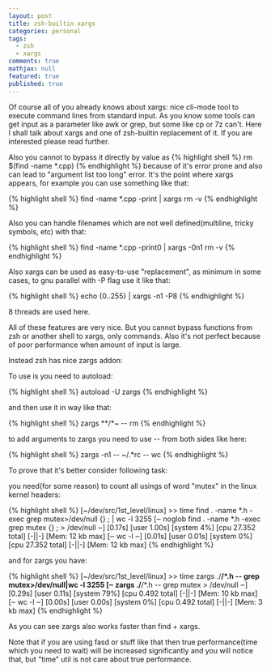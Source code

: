```yaml
---
layout: post
title: zsh-builtin xargs
categories: personal
tags: 
  - zsh
  - xargs
comments: true
mathjax: null
featured: true
published: true
---
```


Of course all of you already knows about xargs: nice cli-mode tool to execute
command lines from standard input. As you know some tools can get input as
a parameter like awk or grep, but some like cp or 7z can't. Here I shall talk
about xargs and one of zsh-builtin replacement of it. If you are interested
please read further.

<!--excerpt-->

Also you cannot to bypass it directly by value as
{% highlight shell %}
rm $(find -name *.cpp) 
{% endhighlight %}
because of it's error prone and also can lead to "argument list too long" error.
It's the point where xargs appears, for example you can use something like
that:

{% highlight shell %}
find -name *.cpp -print | xargs rm -v
{% endhighlight %}

Also you can handle filenames which are not well
defined(multiline, tricky symbols, etc) with that:

{% highlight shell %}
find -name *.cpp -print0 | xargs -0n1 rm -v
{% endhighlight %}

Also xargs can be used as easy-to-use "replacement", as minimum in some
cases, to gnu parallel with -P flag use it like that:

{% highlight shell %}
echo {0..255} | xargs -n1 -P8
{% endhighlight %}

8 threads are used here.

All of these features are very nice. But you cannot bypass functions from zsh or another
shell to xargs, only commands. Also it's not perfect because of poor performance when
amount of input is large.

Instead zsh has nice zargs addon:

To use is you need to autoload:

{% highlight shell %}
autoload -U zargs
{% endhighlight %}

and then use it in way like that:

{% highlight shell %}
zargs **/*~ -- rm
{% endhighlight %}

to add arguments to zargs you need to use -- from both sides like here:

{% highlight shell %}
zargs -n1 -- ~/.*rc -- wc
{% endhighlight %}

To prove that it's better consider following task:

you need(for some reason) to count all usings of word "mutex" in the linux kernel headers:

{% highlight shell %}
[~/dev/src/1st_level/linux] >> time find . -name \*.h -exec grep mutex>/dev/null {} \; | wc -l
3255
[‒ noglob find . -name \*.h -exec grep mutex {} \; > /dev/null ‒] [0.17s] [user 1.00s] [system 4%] [cpu 27.352 total] [-||-] [Mem: 12 kb max]
[‒ wc -l ‒] [0.01s] [user 0.01s] [system 0%] [cpu 27.352 total] [-||-] [Mem: 12 kb max]
{% endhighlight %}

and for zargs you have:

{% highlight shell %}
[~/dev/src/1st_level/linux] >> time zargs ./**/*.h -- grep mutex>/dev/null|wc -l
3255
[‒ zargs ./**/*.h -- grep mutex > /dev/null ‒] [0.29s] [user 0.11s] [system 79%] [cpu 0.492 total] [-||-] [Mem: 10 kb max]
[‒ wc -l ‒] [0.00s] [user 0.00s] [system 0%] [cpu 0.492 total] [-||-] [Mem: 3 kb max]
{% endhighlight %}

As you can see zargs also works faster than find + xargs.

Note that if you are using fasd or stuff like that then true performance(time
which you need to wait) will be increased significantly and you will notice
that, but "time" util is not care about true performance.
